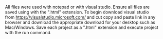 
All files were used with notepad or with visual studio. Ensure all files are saved using with the ".html" extension. 
To begin download visual studio from https://visualstudio.microsoft.com/ and cut copy and paste link in
any browser and download the appropriate download for your desktop such as Mac/Windows. 
Save each project as a ".html" extension and execute project with the run command. 

